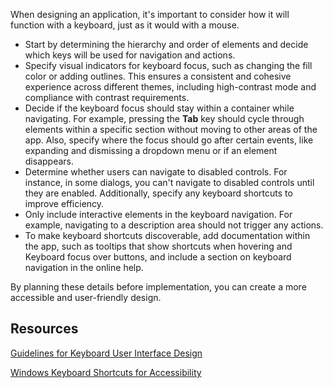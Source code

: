 When designing an application, it's important to consider how it will function with a keyboard, just as it would with a mouse. 

- Start by determining the hierarchy and order of elements and decide which keys will be used for navigation and actions.
- Specify visual indicators for keyboard focus, such as changing the fill color or adding outlines. This ensures a consistent and cohesive experience across different themes, including high-contrast mode and compliance with contrast requirements.
- Decide if the keyboard focus should stay within a container while navigating. For example, pressing the **Tab** key should cycle through elements within a specific section without moving to other areas of the app. Also, specify where the focus should go after certain events, like expanding and dismissing a dropdown menu or if an element disappears. 
- Determine whether users can navigate to disabled controls. For instance, in some dialogs, you can't navigate to disabled controls until they are enabled. Additionally, specify any keyboard shortcuts to improve efficiency. 
- Only include interactive elements in the keyboard navigation. For example, navigating to a description area should not trigger any actions. 
- To make keyboard shortcuts discoverable, add documentation within the app, such as tooltips that show shortcuts when hovering and Keyboard focus over buttons, and include a section on keyboard navigation in the online help. 

By planning these details before implementation, you can create a more accessible and user-friendly design.

## Resources

[Guidelines for Keyboard User Interface Design](/previous-versions/windows/desktop/dnacc/guidelines-for-keyboard-user-interface-design)

[Windows Keyboard Shortcuts for Accessibility](https://support.microsoft.com/en-us/windows/windows-keyboard-shortcuts-for-accessibility-021bcb62-45c8-e4ef-1e4f-41b8c1fc87fd)<br>